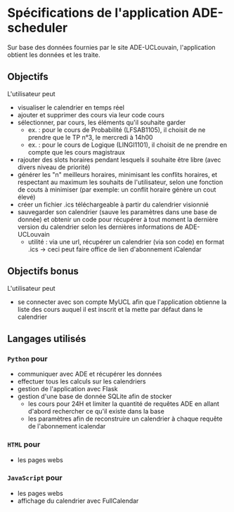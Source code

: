 # Spécifications de l'application ADE-scheduler
Sur base des données fournies par le site ADE-UCLouvain, l'application obtient les données et les traite.

## Objectifs
L'utilisateur peut
- visualiser le calendrier en temps réel
- ajouter et supprimer des cours via leur code cours
- sélectionner, par cours, les éléments qu'il souhaite garder
  - ex. : pour le cours de Probabilité (LFSAB1105), il choisit de ne prendre que le TP n°3, le mercredi à 14h00
  - ex. : pour le cours de Logique (LINGI1101), il choisit de ne prendre en compte que les cours magistraux
- rajouter des slots horaires pendant lesquels il souhaite être libre (avec divers niveau de priorité)
- générer les "n" meilleurs horaires, minimisant les conflits horaires, et respectant au maximum les souhaits de l'utilisateur, selon une fonction de couts à minimiser (par exemple: un conflit horaire génère un cout élevé)
- créer un fichier .ics téléchargeable à partir du calendrier visionnié
- sauvegarder son calendrier (sauve les paramètres dans une base de donnée) et obtenir un code pour récupérer à tout moment la dernière version du calendrier selon les dernières informations de ADE-UCLouvain
  - utilité : via une url, récupérer un calendrier (via son code) en format .ics -> ceci peut faire office de lien d'abonnement iCalendar

## Objectifs bonus
L'utilisateur peut
- se connecter avec son compte MyUCL afin que l'application obtienne la liste des cours auquel il est inscrit et la mette par défaut dans le calendrier

## Langages utilisés

### `Python` pour
- communiquer avec ADE et récupérer les données
- effectuer tous les calculs sur les calendriers
- gestion de l'application avec Flask
- gestion d'une base de donnée SQLite afin de stocker 
  - les cours pour 24H et limiter la quantité de requêtes ADE en allant d'abord rechercher ce qu'il existe dans la base
  - les paramètres afin de reconstruire un calendrier à chaque requête de l'abonnement icalendar

### `HTML` pour
- les pages webs

### `JavaScript` pour
- les pages webs
- affichage du calendrier avec FullCalendar
